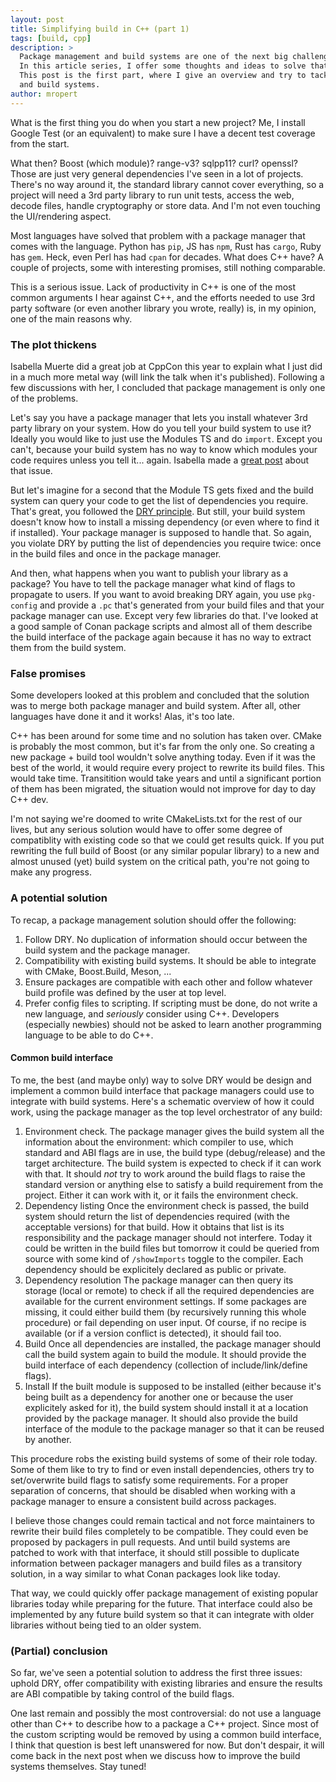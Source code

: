 ```yaml
---
layout: post
title: Simplifying build in C++ (part 1)
tags: [build, cpp]
description: >
  Package management and build systems are one of the next big challenges C++ is going to face.
  In this article series, I offer some thoughts and ideas to solve that.
  This post is the first part, where I give an overview and try to tackle the first issue: interaction between package managers
  and build systems.
author: mropert
---
```


What is the first thing you do when you start a new project? Me, I install Google Test (or an equivalent) to make sure I have
a decent test coverage from the start.

What then? Boost (which module)? range-v3? sqlpp11? curl? openssl? Those are just very general dependencies I've seen in a lot of projects.
There's no way around it, the standard library cannot cover everything, so a project will need a 3rd party library to run unit tests,
access the web, decode files, handle cryptography or store data. And I'm not even touching the UI/rendering aspect.

Most languages have solved that problem with a package manager that comes with the language. Python has `pip`, JS has `npm`,
Rust has `cargo`, Ruby has `gem`. Heck, even Perl has had `cpan` for decades. What does C++ have? A couple of projects,
some with interesting promises, still nothing comparable.

This is a serious issue. Lack of productivity in C++ is one of the most common arguments I hear against C++, and the efforts needed
to use 3rd party software (or even another library you wrote, really) is, in my opinion, one of the main reasons why.

### The plot thickens

Isabella Muerte did a great job at CppCon this year to explain what I just did in a much more metal way
(will link the talk when it's published). Following a few discussions with her, I concluded that package management is only one
of the problems.

Let's say you have a package manager that lets you install whatever 3rd party library on your system. How do you tell your build
system to use it? Ideally you would like to just use the Modules TS and do `import`. Except you can't, because your build system has no
way to know which modules your code requires unless you tell it... again.
Isabella made a [great post](https://izzys.casa/posts/millennials-are-killing-the-modules-ts.html) about that issue.

But let's imagine for a second that the Module TS gets fixed and the build system can query your code to get the list of dependencies
you require. That's great, you followed the [DRY principle](https://en.wikipedia.org/wiki/Don%27t_repeat_yourself).
But still, your build system doesn't know how to install a missing dependency (or even where to find it if installed). Your package
manager is supposed to handle that. So again, you violate DRY by putting the list of dependencies you require twice:
once in the build files and once in the package manager.

And then, what happens when you want to publish your library as a package? You have to tell the package manager what kind of
flags to propagate to users. If you want to avoid breaking DRY again, you use `pkg-config` and provide a `.pc` that's generated
from your build files and that your package manager can use. Except very few libraries do that. I've looked at a good sample
of Conan package scripts and almost all of them describe the build interface of the package again because it has no way to
extract them from the build system.

### False promises

Some developers looked at this problem and concluded that the solution was to merge both package manager and build system.
After all, other languages have done it and it works! Alas, it's too late.

C++ has been around for some time and no solution has taken over. CMake is probably the most common, but it's far from the only one.
So creating a new package + build tool wouldn't solve anything today. Even if it was the best of the world, it would
require every project to rewrite its build files. This would take time. Transitition would take years and until a significant
portion of them has been migrated, the situation would not improve for day to day C++ dev.

I'm not saying we're doomed to write CMakeLists.txt for the rest of our lives, but any serious solution would have to offer
some degree of compatiblity with existing code so that we could get results quick. If you put rewriting the full build of
Boost (or any similar popular library) to a new and almost unused (yet) build system on the critical path, you're not going
to make any progress.

### A potential solution

To recap, a package management solution should offer the following:

1. Follow DRY. No duplication of information should occur between the build system and the package manager.
2. Compatibility with existing build systems. It should be able to integrate with CMake, Boost.Build, Meson, ...
3. Ensure packages are compatible with each other and follow whatever build profile was defined by the user at top level.
4. Prefer config files to scripting. If scripting must be done, do not write a new language, and *seriously* consider using C++.
  Developers (especially newbies) should not be asked to learn another programming language to be able to do C++.

#### Common build interface

To me, the best (and maybe only) way to solve DRY would be design and implement a common build interface that package managers
could use to integrate with build systems. Here's a schematic overview of how it could work, using the package manager
as the top level orchestrator of any build:

1. Environment check.
  The package manager gives the build system all the information about the environment: which compiler to use, which standard
  and ABI flags are in use, the build type (debug/release) and the target architecture.
  The build system is expected to check if it can work with that. It should *not* try to work around the build flags to raise the
  standard version or anything else to satisfy a build requirement from the project. Either it can work with it, or it fails the environment
  check.
2. Dependency listing
  Once the environment check is passed, the build system should return the list of dependencies required (with the acceptable versions)
  for that build. How it obtains that list is its responsibility and the package manager should not interfere.
  Today it could be written in the build files but tomorrow it could be queried from source with some kind of `/showImports` toggle
  to the  compiler.
  Each dependency should be explicitely declared as public or private.
3. Dependency resolution
  The package manager can then query its storage (local or remote) to check if all the required dependencies are available
  for the current environment settings.
  If some packages are missing, it could either build them (by recursively running this whole procedure) or fail depending on user input.
  Of course, if no recipe is available (or if a version conflict is detected), it should fail too.
4. Build
  Once all dependencies are installed, the package manager should call the build system again to build the module. It should provide
  the build interface of each dependency (collection of include/link/define flags).
5. Install
  If the built module is supposed to be installed (either because it's being built as a dependency for another one or because the user
  explicitely asked for it), the build system should install it at a location provided by the package manager.
  It should also provide the build interface of the module to the package manager so that it can be reused by another.

This procedure robs the existing build systems of some of their role today. Some of them like to try to find or even install
dependencies, others try to set/overwrite build flags to satisfy some requirements. For a proper separation of concerns,
that should be disabled when working with a package manager to ensure a consistent build across packages.
  
I believe those changes could remain tactical and not force maintainers to rewrite their build files completely to be compatible.
They could even be proposed by packagers in pull requests. And until build systems are patched to work with that interface,
it should still possible to duplicate information between packager managers and build files as a transitory solution, in
a way similar to what Conan packages look like today.

That way, we could quickly offer package management of existing popular libraries today while preparing for the future. That
interface could also be implemented by any future build system so that it can integrate with older libraries without being
tied to an older system.

### (Partial) conclusion

So far, we've seen a potential solution to address the first three issues: uphold DRY, offer compatibility with existing libraries
and ensure the results are ABI compatible by taking control of the build flags.

One last remain and possibly the most controversial: do not use a language other than C++ to describe how to a package a C++ project.
Since most of the custom scripting would be removed by using a common build interface, I think that question is best left unanswered
for now. But don't despair, it will come back in the next post when we discuss how to improve the build systems themselves.
Stay tuned!

